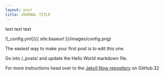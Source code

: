```yaml
---
layout: post
title: JOURNAL TITLE
---
```


text
text
text

![_config.yml]({{ site.baseurl }}/images/config.png)

The easiest way to make your first post is to edit this one. 

Go into /_posts/ and update the Hello World markdown file. 

For more instructions head over to the [Jekyll Now repository](https://github.com/barryclark/jekyll-now) on GitHub.32
